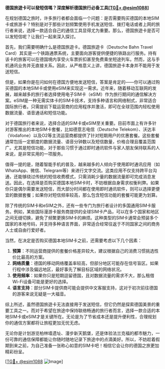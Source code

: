 **德国旅遊卡可以發短信嗎？深度解析德国旅行必备工具[[TG💪+ @esim1088](https://t.me/s/esim1088)]**

在规划德国之旅时，许多旅行者都会面临一个问题：是否需要购买德国的本地SIM卡或旅游卡？特别是对于那些计划频繁使用手机发送短信、拨打电话或者上网的旅行者来说，选择一款适合自己的通信工具显得尤为重要。那么，德国旅遊卡是否可以发短信呢？让我们一起来深入探讨。

首先，我们需要明确什么是德国旅遊卡。德国旅遊卡（Deutsche Bahn Travel Card）其实是一个铁路通票系统，主要面向游客提供便捷的铁路出行服务。持有该卡的旅客可以在德国境内享受火车票折扣甚至免费乘坐短途列车。然而，这与手机通讯业务并无直接关系。因此，从严格意义上讲，德国旅遊卡本身并不能用于发送短信。

但是，如果你是在问如何在德国方便地发送短信，答案是肯定的——你可以通过购买德国的本地SIM卡或使用eSIM来实现这一需求。近年来，随着移动互联网的发展，越来越多的旅行者选择使用电子SIM卡（eSIM）作为旅行期间的通信解决方案。eSIM是一种无需实体卡的SIM卡技术，支持多种语言和网络制式，非常适合国际旅行者。只需提前下载运营商的应用程序并激活，即可在全球范围内轻松使用数据流量、语音通话和短信功能。

对于德国旅行者来说，选择合适的SIM卡或eSIM至关重要。目前市面上有许多针对游客推出的本地SIM卡套餐，比如德意志电信（Deutsche Telekom）、沃达丰（Vodafone）以及O2等主流运营商都提供了针对短期用户的优惠套餐。这些套餐通常包括一定额度的数据流量、语音分钟数以及短信数量，价格合理且覆盖范围广。尤其是短信功能，对于那些习惯于通过即时通讯软件与家人朋友保持联系的人来说，是非常实用的一项服务。

值得一提的是，随着智能手机的普及，越来越多的人倾向于使用即时通讯应用（如WhatsApp、微信、Telegram等）来进行文字交流。这类应用不仅支持跨平台沟通，还能够绕过传统的短信收费模式，只需消耗少量的数据流量即可完成消息发送。因此，在选择是否购买德国本地SIM卡时，不妨根据自身需求权衡利弊。如果你只是偶尔需要发送短信，而大部分时间都在使用即时通讯软件，则可以选择更便宜的数据套餐；如果你对短信频率较高，那么包含短信功能的套餐可能更为划算。

除了传统的SIM卡和eSIM之外，还有一些专门为旅行者设计的多国通用SIM卡服务。例如，某些国际漫游卡服务商提供的全球SIM卡产品，可以在多个国家和地区之间无缝切换，避免了频繁更换SIM卡的麻烦。这种类型的SIM卡通常会预装多个国家的本地号码，并支持多种语言界面，非常适合经常往返于不同国家之间的商务人士或自由行爱好者。

当然，在决定是否购买德国本地SIM卡之前，还需要考虑以下几个因素：

1. **预算**：不同运营商提供的套餐价格差异较大，建议根据自己的消费习惯挑选性价比最高的方案。
2. **网络质量**：德国的移动网络覆盖率较高，但部分地区可能存在信号盲区。如果行程中涉及偏远地区，最好事先了解目标区域的网络状况。
3. **使用频率**：如果你只是短期逗留德国，且对数据流量的需求不大，那么租借Wi-Fi设备可能是更好的选择。
4. **语言支持**：部分SIM卡提供商可能会提供中文客服支持，这对于初次前往德国的游客来说无疑是一大福音。

综上所述，虽然德国旅遊卡无法直接用于发送短信，但它仍然是探索德国美景的重要工具之一。而对于希望在旅途中保持联络畅通的旅行者而言，选择一款合适的本地SIM卡或eSIM才是关键所在。无论是为了节省成本还是提升便利性，合理规划你的通信方案都将让旅程更加无忧无虑。

无论你是计划游览柏林墙遗址、漫步新天鹅堡，还是体验法兰克福的都市魅力，一份可靠的通信保障都能让你随时随地记录下旅途中的点滴美好。所以，不妨趁着假期到来之前，为自己准备一张称心如意的SIM卡吧！相信它会让你的德国之旅更加精彩纷呈。

[[TG💪+ @esim1088](https://t.me/s/esim1088) ![Image](https://i.postimg.cc/4NQfJmqS/Snipaste-2025-05-13-00-14-12.png)]